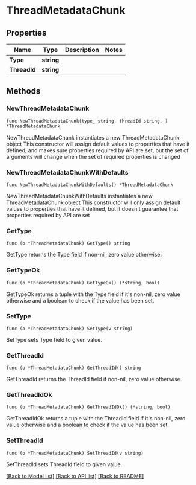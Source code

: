 # ThreadMetadataChunk

## Properties

Name | Type | Description | Notes
------------ | ------------- | ------------- | -------------
**Type** | **string** |  | 
**ThreadId** | **string** |  | 

## Methods

### NewThreadMetadataChunk

`func NewThreadMetadataChunk(type_ string, threadId string, ) *ThreadMetadataChunk`

NewThreadMetadataChunk instantiates a new ThreadMetadataChunk object
This constructor will assign default values to properties that have it defined,
and makes sure properties required by API are set, but the set of arguments
will change when the set of required properties is changed

### NewThreadMetadataChunkWithDefaults

`func NewThreadMetadataChunkWithDefaults() *ThreadMetadataChunk`

NewThreadMetadataChunkWithDefaults instantiates a new ThreadMetadataChunk object
This constructor will only assign default values to properties that have it defined,
but it doesn't guarantee that properties required by API are set

### GetType

`func (o *ThreadMetadataChunk) GetType() string`

GetType returns the Type field if non-nil, zero value otherwise.

### GetTypeOk

`func (o *ThreadMetadataChunk) GetTypeOk() (*string, bool)`

GetTypeOk returns a tuple with the Type field if it's non-nil, zero value otherwise
and a boolean to check if the value has been set.

### SetType

`func (o *ThreadMetadataChunk) SetType(v string)`

SetType sets Type field to given value.


### GetThreadId

`func (o *ThreadMetadataChunk) GetThreadId() string`

GetThreadId returns the ThreadId field if non-nil, zero value otherwise.

### GetThreadIdOk

`func (o *ThreadMetadataChunk) GetThreadIdOk() (*string, bool)`

GetThreadIdOk returns a tuple with the ThreadId field if it's non-nil, zero value otherwise
and a boolean to check if the value has been set.

### SetThreadId

`func (o *ThreadMetadataChunk) SetThreadId(v string)`

SetThreadId sets ThreadId field to given value.



[[Back to Model list]](../README.md#documentation-for-models) [[Back to API list]](../README.md#documentation-for-api-endpoints) [[Back to README]](../README.md)


